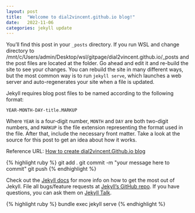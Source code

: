 ```yaml
---
layout: post
title:  "Welcome to dial2vincent.github.io blog!"
date:   2022-11-06 
categories: jekyll update
---
```

You’ll find this post in your `_posts` directory. If you run WSL and change directory to /mnt/c/Users/admin/Desktop/wsl/gitpage/dial2vincent.github.io/_posts and the post files are located at the folder. Go ahead and edit it and re-build the site to see your changes. You can rebuild the site in many different ways, but the most common way is to run `jekyll serve`, which launches a web server and auto-regenerates your site when a file is updated.

Jekyll requires blog post files to be named according to the following format:

`YEAR-MONTH-DAY-title.MARKUP`

Where `YEAR` is a four-digit number, `MONTH` and `DAY` are both two-digit numbers, and `MARKUP` is the file extension representing the format used in the file. After that, include the necessary front matter. Take a look at the source for this post to get an idea about how it works.

Reference URL: [How to create dial2vincent.Github.io blog][korean-site]

{% highlight ruby %}
git add .
git commit -m "your message here to commit"
git push
{% endhighlight %}

Check out the [Jekyll docs][jekyll-docs] for more info on how to get the most out of Jekyll. File all bugs/feature requests at [Jekyll’s GitHub repo][jekyll-gh]. If you have questions, you can ask them on [Jekyll Talk][jekyll-talk].

{% highlight ruby %}
bundle exec jekyll serve
{% endhighlight %}

[korean-site]: https://zeddios.tistory.com/1223
[jekyll-docs]: https://jekyllrb.com/docs/home
[jekyll-gh]:   https://github.com/jekyll/jekyll
[jekyll-talk]: https://talk.jekyllrb.com/
